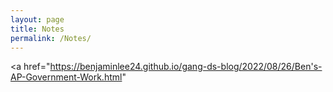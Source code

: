 ```yaml
---
layout: page
title: Notes
permalink: /Notes/
---
```

<a href="https://benjaminlee24.github.io/gang-ds-blog/2022/08/26/Ben's-AP-Government-Work.html"

